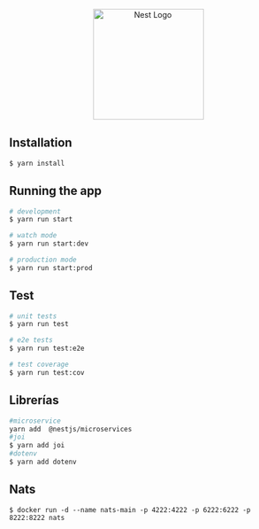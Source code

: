 <p align="center">
  <a href="http://nestjs.com/" target="blank"><img src="https://nestjs.com/img/logo-small.svg" width="200" alt="Nest Logo" /></a>
</p>



## Installation

```bash
$ yarn install
```

## Running the app

```bash
# development
$ yarn run start

# watch mode
$ yarn run start:dev

# production mode
$ yarn run start:prod
```

## Test

```bash
# unit tests
$ yarn run test

# e2e tests
$ yarn run test:e2e

# test coverage
$ yarn run test:cov
```

## Librerías

```bash 
#microservice
yarn add  @nestjs/microservices
#joi
$ yarn add joi
#dotenv
$ yarn add dotenv
```

## Nats

```
$ docker run -d --name nats-main -p 4222:4222 -p 6222:6222 -p 8222:8222 nats
```